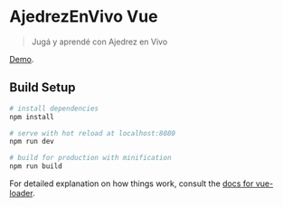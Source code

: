 # AjedrezEnVivo Vue

> Jugá y aprendé con Ajedrez en Vivo

[Demo](https://ajedrezenvivoapp.herokuapp.com).

## Build Setup

``` bash
# install dependencies
npm install

# serve with hot reload at localhost:8080
npm run dev

# build for production with minification
npm run build
```

For detailed explanation on how things work, consult the [docs for vue-loader](http://vuejs.github.io/vue-loader).
